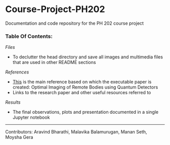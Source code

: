 # Course-Project-PH202

Documentation and code repository for the PH 202 course project

### Table Of Contents:

*Files*
 - To declutter the head directory and save all images and multimedia files that are used in other README sections
 
*References*
 - [This](/References/Optimal%20Imaging%20of%20Remote%20Bodies%20using%20Quantum%20Detectors.pdf) is the main reference based on which the executable paper is created: Optimal Imaging of Remote Bodies using Quantum Detectors
 - Links to the research paper and other useful resources referred to
 
*Results*
 - The final observations, plots and presentation documented in a single Jupyter notebook

- - - -

Contributors: Aravind Bharathi, Malavika Balamurugan, Manan Seth, Moysha Gera

<!--

### Individual Contributions

1. Moysha Gera (190260031): Studied and analysed components of the experimental setup and compiled the introduction and experimental setup for the notebook.
2. Malavika (190260014): Studied about the Quantum Cramer-Rao Bound and analysed the Quantum Fisher Information Matrix and wrote the corresponding code, also wrote the theory in this notebook.
3. Manan Seth (190260028): Studied the Van Cittert-Zernike Theorem and the Complex degree of Coherence, wrote the quantum simulation and image reconstruction code
4. Aravind Bharathi (190260009): Wrote the code for the Classical Simulation and Maximum Likelihood Estimator, studied the Fisher Information Matrix and looked for information theoretic approaches to solving the problem, and worked on the Quantum Simulation and Image Reconstruction algorithm

-->
